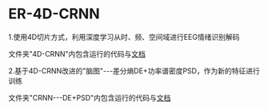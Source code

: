 # ER-4D-CRNN
1.使用4D切片方式，利用深度学习从时、频、空间域进行EEG情绪识别解码

文件夹"4D-CRNN"内包含运行的代码与[文档](https://github.com/lwlBCI/ER-4D-CRNN/blob/main/4D-CRNN/4D-CRNN.md)

2.基于4D-CRNN改进的"脑图"---差分熵DE+功率谱密度PSD，作为新的特征进行训练

文件夹"CRNN---DE+PSD"内包含运行的代码与[文档]()
